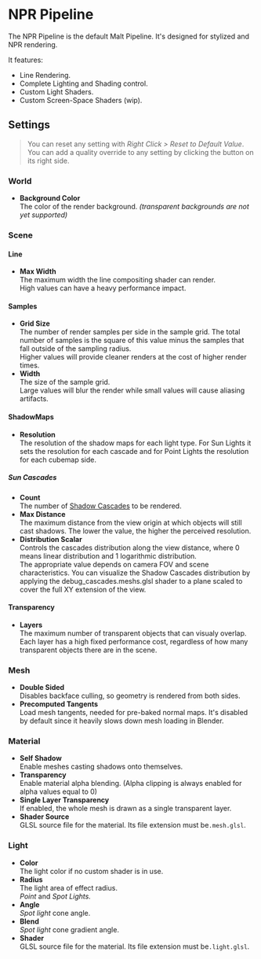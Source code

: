 # NPR Pipeline

The NPR Pipeline is the default Malt Pipeline. It's designed for stylized and NPR rendering.

It features:
- Line Rendering.
- Complete Lighting and Shading control.
- Custom Light Shaders.
- Custom Screen-Space Shaders (wip).

## Settings

> You can reset any setting with *Right Click > Reset to Default Value*.  
> You can add a quality override to any setting by clicking the button on its right side.

### World

- **Background Color**  
The color of the render background. *(transparent backgrounds are not yet supported)*

### Scene

#### Line
- **Max Width**  
The maximum width the line compositing shader can render.  
High values can have a heavy performance impact.

#### Samples
- **Grid Size**  
The number of render samples per side in the sample grid. The total number of samples is the square of this value minus the samples that fall outside of the sampling radius.  
Higher values will provide cleaner renders at the cost of higher render times.
- **Width**  
The size of the sample grid.  
Large values will blur the render while small values will cause aliasing artifacts.

#### ShadowMaps
- **Resolution**  
The resolution of the shadow maps for each light type. For Sun Lights it sets the resolution for each cascade and for Point Lights the resolution for each cubemap side.

##### Sun Cascades
- **Count**  
The number of [Shadow Cascades](https://docs.microsoft.com/en-us/windows/win32/dxtecharts/cascaded-shadow-maps#cascaded-shadow-maps-and-perspective-aliasing) to be rendered.
- **Max Distance**  
The maximum distance from the view origin at which objects will still cast shadows. The lower the value, the higher the perceived resolution.
- **Distribution Scalar**  
Controls the cascades distribution along the view distance, where 0 means linear distribution and 1 logarithmic distribution.  
The appropriate value depends on camera FOV and scene characteristics. You can visualize the Shadow Cascades distribution by applying the debug_cascades.meshs.glsl shader to a plane scaled to cover the full XY extension of the view.

#### Transparency
- **Layers**  
The maximum number of transparent objects that can visualy overlap.  
Each layer has a high fixed performance cost, regardless of how many transparent objects there are in the scene.

### Mesh
- **Double Sided**  
Disables backface culling, so geometry is rendered from both sides.
- **Precomputed Tangents**  
Load mesh tangents, needed for pre-baked normal maps. It's disabled by default since it heavily slows down mesh loading in Blender.

### Material
- **Self Shadow**  
Enable meshes casting shadows onto themselves.
- **Transparency**  
Enable material alpha blending. (Alpha clipping is always enabled for alpha values equal to 0)
- **Single Layer Transparency**  
If enabled, the whole mesh is drawn as a single transparent layer.
- **Shader Source**  
GLSL source file for the material. Its file extension must be```.mesh.glsl```.

### Light

- **Color**  
The light color if no custom shader is in use.
- **Radius**  
The light area of effect radius.  
  *Point* and *Spot Lights.*
- **Angle**  
  *Spot light* cone angle.
- **Blend**  
  *Spot light* cone gradient angle.
- **Shader**  
GLSL source file for the material. Its file extension must be```.light.glsl```.


